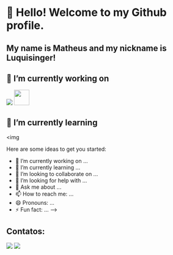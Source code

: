 # 👋 Hello! Welcome to my Github profile.
## My name is Matheus and my nickname is Luquisinger!

## 🔭 I’m currently working on

<img src="https://cdn.jsdelivr.net/gh/devicons/devicon/icons/react/react-original-wordmark.svg" />
          
<img src="https://cdn.jsdelivr.net/gh/devicons/devicon/icons/git/git-original.svg" width="40" height="40"/>

## 🌱 I’m currently learning

<img 

Here are some ideas to get you started:

- 🔭 I’m currently working on ...
- 🌱 I’m currently learning ...
- 👯 I’m looking to collaborate on ...
- 🤔 I’m looking for help with ...
- 💬 Ask me about ...
- 📫 How to reach me: ...
- 😄 Pronouns: ...
- ⚡ Fun fact: ...
-->
## Contatos:

<div>
<a href = "matheus.779@hotmail.com"><img src="https://img.shields.io/badge/Gmail-D14836?style=for-the-badge&logo=gmail&logoColor=white" target="_blank"></a>
<a href="https://www.linkedin.com/in/luquisinger/" target="_blank"><img src="https://img.shields.io/badge/-LinkedIn-%230077B5?style=for-the-badge&logo=linkedin&logoColor=white" target="_blank"></a>   
</div>
